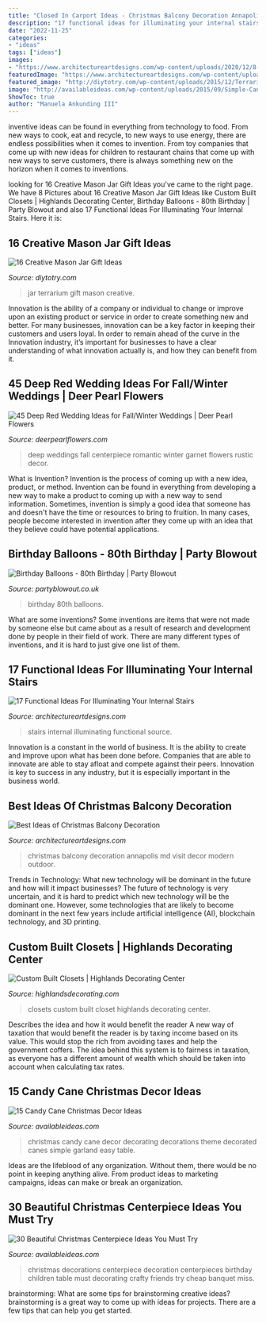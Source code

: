 ```yaml
---
title: "Closed In Carport Ideas - Christmas Balcony Decoration Annapolis Md Visit Decor Modern Outdoor"
description: "17 functional ideas for illuminating your internal stairs"
date: "2022-11-25"
categories:
- "ideas"
tags: ["ideas"]
images:
- "https://www.architectureartdesigns.com/wp-content/uploads/2020/12/8-9.jpg"
featuredImage: "https://www.architectureartdesigns.com/wp-content/uploads/2020/12/8-9.jpg"
featured_image: "http://diytotry.com/wp-content/uploads/2015/12/Terrarium-in-a-Jar.jpg"
image: "http://availableideas.com/wp-content/uploads/2015/09/Simple-Candy-Cane-Christmas-Decor.jpg"
ShowToc: true
author: "Manuela Ankunding III"
---
```



inventive ideas can be found in everything from technology to food. From new ways to cook, eat and recycle, to new ways to use energy, there are endless possibilities when it comes to invention. From toy companies that come up with new ideas for children to restaurant chains that come up with new ways to serve customers, there is always something new on the horizon when it comes to inventions.

	

		
looking for 16 Creative Mason Jar Gift Ideas you've came to the right page. We have 8 Pictures about 16 Creative Mason Jar Gift Ideas like Custom Built Closets | Highlands Decorating Center, Birthday Balloons - 80th Birthday | Party Blowout and also 17 Functional Ideas For Illuminating Your Internal Stairs. Here it is:
		
    
## 16 Creative Mason Jar Gift Ideas

<img loading=lazy src="http://diytotry.com/wp-content/uploads/2015/12/Terrarium-in-a-Jar.jpg" onerror="this.onerror=null;this.src='https://tse2.mm.bing.net/th?id=OIP.LAASXOWN3QUSMoa6cxiMRwHaJ4&amp;pid=15.1';" alt="16 Creative Mason Jar Gift Ideas">

_Source: diytotry.com_

>jar terrarium gift mason creative. 

	

Innovation is the ability of a company or individual to change or improve upon an existing product or service in order to create something new and better. For many businesses, innovation can be a key factor in keeping their customers and users loyal. In order to remain ahead of the curve in the Innovation industry, it’s important for businesses to have a clear understanding of what innovation actually is, and how they can benefit from it.

    
## 45 Deep Red Wedding Ideas For Fall/Winter Weddings | Deer Pearl Flowers

<img loading=lazy src="https://www.deerpearlflowers.com/wp-content/uploads/2015/04/Rustic-Romantic-Garnet-Centerpiece.jpg" onerror="this.onerror=null;this.src='https://tse3.mm.bing.net/th?id=OIP.c_yLf4og3SIfS212fQH7tgHaKD&amp;pid=15.1';" alt="45 Deep Red Wedding Ideas for Fall/Winter Weddings | Deer Pearl Flowers">

_Source: deerpearlflowers.com_

>deep weddings fall centerpiece romantic winter garnet flowers rustic decor. 

	

What is Invention?
Invention is the process of coming up with a new idea, product, or method. Invention can be found in everything from developing a new way to make a product to coming up with a new way to send information. Sometimes, invention is simply a good idea that someone has and doesn't have the time or resources to bring to fruition. In many cases, people become interested in invention after they come up with an idea that they believe could have potential applications.

    
## Birthday Balloons - 80th Birthday | Party Blowout

<img loading=lazy src="https://www.partyblowout.co.uk/wp-content/gallery/80th-birthday-1/2016-06-11-17.52.57-1.jpg" onerror="this.onerror=null;this.src='https://tse1.mm.bing.net/th?id=OIP.2XH-E9yEJnJ4DpYh7koEaAAAAA&amp;pid=15.1';" alt="Birthday Balloons - 80th Birthday | Party Blowout">

_Source: partyblowout.co.uk_

>birthday 80th balloons. 

	

What are some inventions?
Some inventions are items that were not made by someone else but came about as a result of research and development done by people in their field of work. There are many different types of inventions, and it is hard to just give one list of them.

    
## 17 Functional Ideas For Illuminating Your Internal Stairs

<img loading=lazy src="https://www.architectureartdesigns.com/wp-content/uploads/2016/10/3-1.jpg" onerror="this.onerror=null;this.src='https://tse1.mm.bing.net/th?id=OIP.O7allvvQ4j5LIZXSThOCggAAAA&amp;pid=15.1';" alt="17 Functional Ideas For Illuminating Your Internal Stairs">

_Source: architectureartdesigns.com_

>stairs internal illuminating functional source. 

	

Innovation is a constant in the world of business. It is the ability to create and improve upon what has been done before. Companies that are able to innovate are able to stay afloat and compete against their peers. Innovation is key to success in any industry, but it is especially important in the business world.

    
## Best Ideas Of Christmas Balcony Decoration

<img loading=lazy src="https://www.architectureartdesigns.com/wp-content/uploads/2020/12/8-9.jpg" onerror="this.onerror=null;this.src='https://tse3.mm.bing.net/th?id=OIP.0cq0j7FfAyhGCltPGSZ-HwHaOu&amp;pid=15.1';" alt="Best Ideas of Christmas Balcony Decoration">

_Source: architectureartdesigns.com_

>christmas balcony decoration annapolis md visit decor modern outdoor. 

	

Trends in Technology: What new technology will be dominant in the future and how will it impact businesses?
The future of technology is very uncertain, and it is hard to predict which new technology will be the dominant one. However, some technologies that are likely to become dominant in the next few years include artificial intelligence (AI), blockchain technology, and 3D printing.

    
## Custom Built Closets | Highlands Decorating Center

<img loading=lazy src="https://www.highlandsdecorating.com/wp-content/uploads/2016/06/Closet-3.jpg" onerror="this.onerror=null;this.src='https://tse1.mm.bing.net/th?id=OIP.z4zyfQYfA5iQw2j3CKYUyQHaLH&amp;pid=15.1';" alt="Custom Built Closets | Highlands Decorating Center">

_Source: highlandsdecorating.com_

>closets custom built closet highlands decorating center. 

	

Describes the idea and how it would benefit the reader
A new way of taxation that would benefit the reader is by taxing income based on its value. This would stop the rich from avoiding taxes and help the government coffers. The idea behind this system is to fairness in taxation, as everyone has a different amount of wealth which should be taken into account when calculating tax rates.

    
## 15 Candy Cane Christmas Decor Ideas

<img loading=lazy src="http://availableideas.com/wp-content/uploads/2015/09/Simple-Candy-Cane-Christmas-Decor.jpg" onerror="this.onerror=null;this.src='https://tse2.mm.bing.net/th?id=OIP.-W4x5GmigBRfrKUSnuhRwwDIEs&amp;pid=15.1';" alt="15 Candy Cane Christmas Decor Ideas">

_Source: availableideas.com_

>christmas candy cane decor decorating decorations theme decorated canes simple garland easy table. 

	

Ideas are the lifeblood of any organization. Without them, there would be no point in keeping anything alive. From product ideas to marketing campaigns, ideas can make or break an organization.

    
## 30 Beautiful Christmas Centerpiece Ideas You Must Try

<img loading=lazy src="http://availableideas.com/wp-content/uploads/2015/11/Beautiful-Christmas-Centerpieces-23.jpg" onerror="this.onerror=null;this.src='https://tse4.mm.bing.net/th?id=OIP.bpDxslBYTWBbi-lL1piCugHaJ4&amp;pid=15.1';" alt="30 Beautiful Christmas Centerpiece Ideas You Must Try">

_Source: availableideas.com_

>christmas decorations centerpiece decoration centerpieces birthday children table must decorating crafty friends try cheap banquet miss. 

	

brainstorming: What are some tips for brainstorming creative ideas?
brainstorming is a great way to come up with ideas for projects. There are a few tips that can help you get started.

